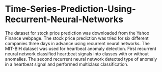 # Time-Series-Prediction-Using-Recurrent-Neural-Networks
The dataset for stock price prediction was downloaded from the Yahoo Finance webpage. The stock price prediction was tried for
six different companies three days in advance using recurrent neural networks. 
The MIT-BIH dataset was used for heartbeat anomaly detection. First recurrent neural network classified heartbeat signals into classes 
with or without anomalies. The second recurrent neural network detected type of anomaly in a heartbeat signal and performed multiclass classification.
